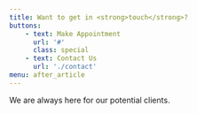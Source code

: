 ```yaml
---
title: Want to get in <strong>touch</strong>?
buttons:
    - text: Make Appointment
      url: '#'
      class: special
    - text: Contact Us
      url: './contact'  
menu: after_article      
---
```

We are always here for our potential clients.
